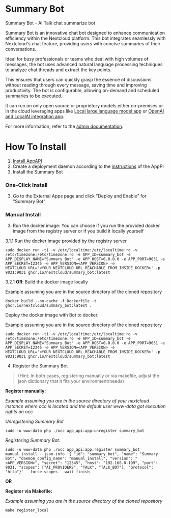 <!--
  - SPDX-FileCopyrightText: 2024 Nextcloud GmbH and Nextcloud contributors
  - SPDX-License-Identifier: AGPL-3.0-or-later
-->
# Summary Bot

Summary Bot - AI Talk chat summarize bot

Summary Bot is an innovative chat bot designed to enhance communication efficiency within the Nextcloud platform. This bot integrates seamlessly with Nextcloud&#x27;s chat feature, providing users with concise summaries of their conversations.

Ideal for busy professionals or teams who deal with high volumes of messages, the bot uses advanced natural language processing techniques to analyze chat threads and extract the key points.

This ensures that users can quickly grasp the essence of discussions without reading through every message, saving time and improving productivity. The bot is configurable, allowing on-demand and scheduled summaries to be executed.

It can run on only open source or proprietory models either on-premises or in the cloud leveraging apps like [Local large language model app](https://apps.nextcloud.com/apps/llm2) or [OpenAI and LocalAI integration app](https://apps.nextcloud.com/apps/integration_openai).

For more information, refer to the [admin documentation](https://docs.nextcloud.com/server/latest/admin_manual/ai/app_summary_bot.html).

How To Install
==============

1. [Install AppAPI](https://apps.nextcloud.com/apps/app_api)
2. Create a deployment daemon according to the [instructions](https://cloud-py-api.github.io/app_api/CreationOfDeployDaemon.html#create-deploy-daemon) of the AppPI
3. Install the Summary Bot

### One-Click Install

3. Go to the External Apps page and click "Deploy and Enable" for "Summary Bot"

### Manual Install

3. Run the docker image:
	You can choose if you run the provided docker image from the registry server or if you build it locally yourself

3.1.1 Run the docker image provided by the registry server

	sudo docker run -ti -v /etc/localtime:/etc/localtime:ro -v /etc/timezone:/etc/timezone:ro -e APP_ID=summary_bot -e APP_DISPLAY_NAME="Summary Bot" -e APP_HOST=0.0.0.0 -e APP_PORT=9031 -e APP_SECRET=12345 -e APP_VERSION=<APP_VERSION> -e NEXTCLOUD_URL='<YOUR_NEXTCLOUD_URL_REACHABLE_FROM_INSIDE_DOCKER>' -p 9031:9031 ghcr.io/nextcloud/summary_bot:latest

3.2.1 **OR**: Build the docker image locally

Example assuming you are in the source directory of the cloned repository

	docker build --no-cache -f Dockerfile -t ghcr.io/nextcloud/summary_bot:latest .

Deploy the docker image with Bot to docker.

Example assuming you are in the source directory of the cloned repository

	sudo docker run -ti -v /etc/localtime:/etc/localtime:ro -v /etc/timezone:/etc/timezone:ro -e APP_ID=summary_bot -e APP_DISPLAY_NAME="Summary Bot" -e APP_HOST=0.0.0.0 -e APP_PORT=9031 -e APP_SECRET=12345 -e APP_VERSION=<APP_VERSION> -e NEXTCLOUD_URL='<YOUR_NEXTCLOUD_URL_REACHABLE_FROM_INSIDE_DOCKER>' -p 9031:9031 ghcr.io/nextcloud/summary_bot:latest

4. Register the Summary Bot

> (Hint: In both cases, registering manually or via makefile, adjust the json dictionary that it fits your environment/needs)

**Register manually:**

*Example assuming you are in the source directory of your nextcloud instance where occ is located and the default user www-data got execution rights on occ*

*Unregistering Summary Bot*

	sudo -u www-data php ./occ app_api:app:unregister summary_bot

*Registering Summary Bot:*

	sudo -u www-data php ./occ app_api:app:register summary_bot manual_install --json-info '{ "id": "summary_bot", "name": "Summary Bot", "daemon_config_name": "manual_install", "version": "<APP_VERSION>", "secret": "12345", "host": "192.168.0.199", "port": 9031, "scopes": ["AI_PROVIDERS", "TALK", "TALK_BOT"], "protocol": "http"}' --force-scopes --wait-finish

**OR**

**Register via Makefile:**

*Example assuming you are in the source directory of the cloned repository*

	make register_local
